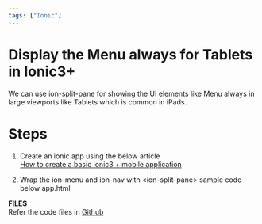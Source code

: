 ```yaml
---
tags: ["Ionic"]
---
```


# Display the Menu always for Tablets in Ionic3+

<!--markdownlint-disable MD013 MD029 MD036 MD024 MD033 MD040 MD042 MD001 MD051 MD025 MD052-->

We can use ion-split-pane for showing the UI elements like Menu always in large viewports like Tablets which is common in iPads.  
  
# Steps  
  
1. Create an ionic app using the below article  
[How to create a basic ionic3 + mobile application](/blog/2018/02/03/ionic-basic-mobile-app)
  
2. Wrap the ion-menu and ion-nav with <ion-split-pane\> sample code below app.html

**FILES**  
Refer the code files in [Github](https://github.com/nagvbt/IonicTemplate/commit/9e28f7c912d2320689560760cfca7a84859958b5)
